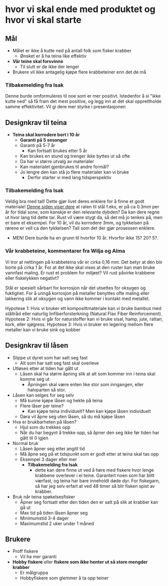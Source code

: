 # hvor vi skal ende med produktet og hvor vi skal starte

## Mål
* Målet er ikke å kutte ned på antall folk som fisker krabber
	* Ønsket er å ha teina like effektiv
* **Vår teine skal forsvinne**
   * Til slutt er de ikke der lenger
* Brukere vil ikke antagelig kjøpe flere krabbeteiner enn det de må
### Tilbakemelding fra Isak
Denne burde omformuleres til noe som er mer positivt. Istedenfor å si "ikke kutte ned" så få fram det mest positive, og legg inn at det skal opprettholde samme effektivitet. Vil gi dere mer styrke i presentasjonen

## Designkrav til teina
* **Teina skal korrodere bort i 10 år**
   * **Garanti på 5 sesonger**
	* Garanti på 5-7 år
		* Kan fortsatt brukes etter 5 år
   * Kan brukes en stund og trenger ikke byttes ut så ofte
   * Da har vi større utvalg av materialer
	* Kan materialet gjenbrukes til andre formål?
	* Jo lengre den kan stå jo flere materialer kan vi bruke
		* Derfor starter vi med lang tidsperspektiv
### Tilbakemelding fra Isak
Veldig bra med tall! Dette gjør livet deres enklere for å finne et godt materiale! 
[Denne siden viser dere](https://www.materialsperformance.com/articles/corrosion-basics/2020/12/corrosion-impact-of-offshore-platforms-structures-and-vessels#:~:text=This%20is%20due%20to%20the%20high%20oxygen%20and%20chloride%20content,formed%20on%20the%20steel%20surface.&text=This%20zone%20consists%20of%20both,0.65%20to%200.35%20mm%2Fy) at raten til stål f.eks, er på ca 0.3mm per år for tidal sone, som kanskje er den relevante dybden? Da kan dere regne ut hvor lang tid dette tar. Rust vil være stygt da, så det må jo tenkes på, men er bare et eksempel. For 10 år, vil du korrodere 3mm, og tykkelsen på rørene er vell ca den tykkelsen? Tall som det der gjør prosessen enklere.

- MEN! Dere burde ha en grunn til hvorfor 10 år. Hvorfor ikke 15? 20? 5?.

### Vår krabbeteine, kommentarer fra Wilja og Alma
Vi tror at nettingen på krabbeteina vår er cirka 0,16 mm. Det betyr at den blir borte på cirka 1 år.
For at det ikke skal vises at den ruster kan man bruke vannfast maling. 
Er rust et problem for miljøet?
Vil rust påvirke krabbene eller fiskelykken negativt?

Stål er spesielt sårbart for korrosjon når det utsettes for oksygen og fuktighet.
For å unngå korrosjon på metaller benyttes ofte maling eller lakkering slik at oksygen og vann ikke kommer i kontakt med metallet.

Hypotese 1: Hvis vi bruker ett komposittmateriale kan vi bruke bambus med ståltråd eller naturlig linfiberforsterkning (Natural Flax Fiber Reinforcement).
Hypotese 2: Hvis vi går for naturstoffer kan vi bruke sisal, hamp, jute, rattan, kork, eller sjøgress.
Hypotese 3: Hvis vi bruker en legering mellom flere metaller kan vi bruke sink og kobber

## Designkrav til låsen
* Slippe ut dyret som har satt seg fast
    * Alt som har satt seg fast skal overleve
* Utløses etter at tiden har gått ut
    * Låsen skal ha større åpning slik at alt som kommer inn i teina skal komme seg ut
    	* Åpningen skal være enten like stor som inngangen, eller halvparten så stor.
* Låsen kan selges for seg selv
    * Må kunne kjøpe låsen og hekte på teina
	* Flere låser per teine?
		* Kan kjøpe teina individuelt? Men kan kjøpe låsen individuelt
	* Døra vil åpne seg uten låsen, så du må kjøpe låsen
* Hva er brukbarheten på låsen?
     * Hjul som du trekkes opp
	* Når du har begynt å trekke opp, så åpner den seg ikke før tiden har gått til 0 igjen
* Normal bruk
     * Låsen åpner seg etter angitt tid
     * Må åpne seg på et tidspunkt som er godt etter at teina skal tas opp
	* Eksempel 3 dager eller mer
        * **Tilbakemelding fra Isak**
          * dette kan dere finne ut ved å høre med fiskere hvor lenge krabbene overlever i ei teine. Garantert noen som har blitt værfast, og teina har bare inneholdt døde dyr. For fiskegarn, så har jeg selv erfart at ved 48 timer så blir fisken spist av krabber.
* Bruk når teina spøkelsesfisker
     * Åpner seg fortsatt etter den tiden den er satt på slik at krabber kan gå ut
     * Max tid på tiden låsen åpner seg
	* Minimumstid 3-4 dager
	* Maximumstid 2 uker under 1 måned

## Brukere
* Proff fiskere
    * Vil ha mer garanti
* **Hobby fiskere** eller **fiskere som ikke henter ut så store mengder krabber**
    * Er målgruppa
    * Hobbyfiskere som glemmer å ta opp teiner
